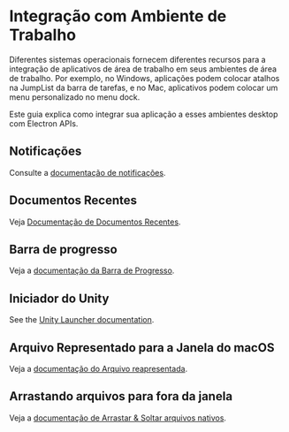 # Integração com Ambiente de Trabalho

Diferentes sistemas operacionais fornecem diferentes recursos para a integração de aplicativos de área de trabalho em seus ambientes de área de trabalho. Por exemplo, no Windows, aplicações podem colocar atalhos na JumpList da barra de tarefas, e no Mac, aplicativos podem colocar um menu personalizado no menu dock.

Este guia explica como integrar sua aplicação a esses ambientes desktop com Electron APIs.

## Notificações

Consulte a [documentação de notificações](notifications.md).

## Documentos Recentes

Veja [Documentação de Documentos Recentes](recent-documents.md).

## Barra de progresso

Veja a [documentação da Barra de Progresso](progress-bar.md).

## Iniciador do Unity

See the [Unity Launcher documentation][unity-launcher].

## Arquivo Representado para a Janela do macOS

Veja a [documentação do Arquivo reapresentada](represented-file.md).

## Arrastando arquivos para fora da janela

Veja a [documentação de Arrastar & Soltar arquivos nativos](native-file-drag-drop.md).

[unity-launcher]: https://help.ubuntu.com/community/UnityLaunchersAndDesktopFiles#Adding_shortcuts_to_a_launcher
